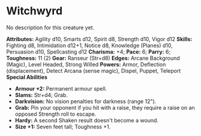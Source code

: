 # Witchwyrd

No description for this creature yet.

**Attributes:** Agility d10, Smarts d12, Spirit d8, Strength d10, Vigor
d12
**Skills:** Fighting d8, Intimidation d12+1, Notice d8, Knowledge
(Planes) d10, Persuasion d10, Spellcasting d12
**Charisma:** +4; **Pace:** 6; **Parry:** 6; **Toughness:** 11 (2)
**Gear:** Ranseur (Str+d8)
**Edges:** Arcane Background (Magic), Level Headed, Strong Willed
**Powers:** Armor, Deflection (displacement), Detect Arcana (sense
magic), Dispel, Puppet, Teleport
**Special Abilities**

- **Armour +2:** Permanent armour spell.
- **Slams:** Str+d4; Grab.
- **Darkvision:** No vision penalties for darkness (range 12").
- **Grab:** Pin your opponent if you hit with a raise, they require a
raise on an opposed Strength roll to escape.
- **Hardy:** A second Shaken result doesn't become a wound.
- **Size +1:** Seven feet tall; Toughness +1.
